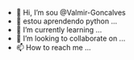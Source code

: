 - 👋 Hi, I’m sou @Valmir-Goncalves
- 👀 estou  aprendendo python ...
- 🌱 I’m currently learning ...
- 💞️ I’m looking to collaborate on ...
- 📫 How to reach me ...

<!---
Valmir-Goncalves/Valmir-Goncalves is a ✨ special ✨ repository because its `README.md` (this file) appears on your GitHub profile.
You can click the Preview link to take a look at your changes.
--->

